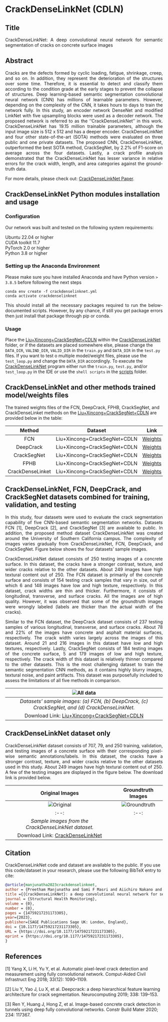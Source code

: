 # CrackDenseLinkNet (CDLN)
## Title
<p align="justify"> CrackDenseLinkNet: A deep convolutional neural network for semantic segmentation of cracks on concrete surface images </p>

## Abstract
<p align="justify">
Cracks are the defects formed by cyclic loading, fatigue, shrinkage, creep, and so on. In addition, they represent the deterioration of the structures over some time. Therefore, it is essential to detect and classify them according to the condition grade at the early stages to prevent the collapse of structures. Deep learning-based semantic segmentation convolutional neural network (CNN) has millions of learnable parameters. However, depending on the complexity of the CNN, it takes hours to days to train the network fully. In this study, an encoder network DenseNet and modified LinkNet with five upsampling blocks were used as a decoder network. The proposed network is referred to as the ‘‘CrackDenseLinkNet’’ in this work. CrackDenseLinkNet has 19.15 million trainable parameters, although the input image size is 512 x 512 and has a deeper encoder. CrackDenseLinkNet and four other state-of-the-art (SOTA) methods were evaluated on three public and one private datasets. The proposed CNN, CrackDenseLinkNet, outperformed the best SOTA method, CrackSegNet, by 2.2% of F1-score on average across the four datasets. Lastly, a crack profile analysis demonstrated that the CrackDenseLinkNet has lesser variance in relative errors for the crack width, length, and area categories against the ground-truth data.
</p>

For more details, please check out: [CrackDenseLinkNet Paper](https://doi.org/10.1177/14759217231173305).
## CrackDenseLinkNet Python modules installation and usage

### Configuration
Our network was built and tested on the following system requirements:

Ubuntu 22.04 or higher <br />
CUDA toolkit 11.7 <br />
PyTorch 2.0 or higher <br />
Python 3.8 or higher <br />

### Setting up the Anaconda Environment
Please make sure you have installed Anaconda and have Python version `> 3.8.5` before following the next steps

```shell
conda env create -f crackdenselinknet.yml
conda activate crackdenselinknet
```
<p align="justify">
This should install all the necessary packages required to run the below-documented scripts. However, by any chance, if still you get package errors then just install that package through pip or conda.
</p>

### Usage
Place the [Liu+Xincong+CrackSegNet+CDLN](https://1drv.ms/f/s!AqjW7B7BO7JJgYFAAz4d-8xCQIseKQ?e=YRBszp) within the [CrackDenseLinkNet](CrackDenseLinkNet) folder, or if the datasets are placed somewhere else, please change the `DATA_DIR`, `VALIND_DIR`, `VALID_DIR` in the `train.py` and  `DATA_DIR` in the `test.py` files. If you want to test o multiple model/weight files, please use the `test_loop.py` and change the `DATA_DIR` accordingly. To execute the [CrackDenseLinkNet](CrackDenseLinkNet) program either run the `train.py`, `test.py`, and/or `test_loop.py` in the IDE or use the `shell scripts` in the [scripts](CrackDenseLinkNet/scripts) folder.

## CrackDenseLinkNet and other methods trained model/weights files
The trained weights files of the FCN, DeepCrack, FPHB, CrackSegNet, and CrackDenseLinket methods on the [Liu+Xincong+CrackSegNet+CDLN](https://1drv.ms/f/s!AqjW7B7BO7JJgYFAAz4d-8xCQIseKQ?e=YRBszp) are provided below in the table:

| Method | Dataset | Link   |
|:------------:|:-----------:|:------:|
| FCN  | Liu+Xincong+CrackSegNet+CDLN | [Weights](https://1drv.ms/f/s!AqjW7B7BO7JJgchPFEscznC-jAsOQw?e=oy1Gxf) |
| DeepCrack  | Liu+Xincong+CrackSegNet+CDLN | [Weights](https://1drv.ms/f/s!AqjW7B7BO7JJgchTMoV4WTWF0ZwkCA?e=VPD1W2) |
| CrackSegNet | Liu+Xincong+CrackSegNet+CDLN | [Weights](https://1drv.ms/f/s!AqjW7B7BO7JJgchSem0dN_8J-BbQHw?e=nJfxv8) |
| FPHB | Liu+Xincong+CrackSegNet+CDLN | [Weights](https://1drv.ms/f/s!AqjW7B7BO7JJgchUy6zdBktoxzjilg?e=8vQZmv) |
| CrackDenseLinket  | Liu+Xincong+CrackSegNet+CDLN | [Weights](https://1drv.ms/f/s!AqjW7B7BO7JJgchWkY4-oWga_t1uFw?e=ncvp2P) |

## CrackDenseLinkNet, FCN, DeepCrack, and CrackSegNet datasets combined for training, validation, and testing
<p align="justify">
In this study, four datasets were used to evaluate the crack segmentation capability of five CNN-based semantic segmentation networks. Datasets FCN [1], DeepCrack [2], and CrackSegNet [3] are available to public. In addition, the proposed method dataset CrackDenseLinkNet was created around the University of Southern California campus. The complexity of images varies gradually from CrackDenseLinkNet, FCN, DeepCrack, and CrackSegNet. Figure below shows the four datasets’ sample images. 
</p>

<p align="justify">
CrackDenseLinkNet dataset consists of 250 testing images of a concrete surface. In this dataset, the cracks have a stronger contrast, texture, and wider cracks relative to the other datasets. About 249 images have high textural content out of 250. The FCN dataset is primarily of the concrete surface and consists of 154 testing crack samples that vary in size, out of which 6 and 148 images have low and high texture, respectively. In this dataset, crack widths are thin and thicker. Furthermore, it consists of longitudinal, transverse, and surface cracks. All the images are of high quality. However, it was observed that some of the groundtruth images were wrongly labeled (labels are thicker than the actual width of the cracks). 
</p>

<p align="justify">
Similar to the FCN dataset, the DeepCrack dataset consists of 237 testing samples of various longitudinal, transverse, and surface cracks. About 78 and 22% of the images have concrete and asphalt material surfaces, respectively. The crack width varies largely across the images of this dataset. Around 21 and 216 images in this dataset have low and high textures, respectively. Lastly, CrackSegNet consists of 184 testing images of the concrete surface, 5 and 179 images of low and high texture, respectively. The crack width of this dataset is relatively thinner compared to the other datasets. This is the most challenging dataset to train the semantic segmentation CNN methods, as it contains highly blurry images, textural noise, and paint artifacts. This dataset was purposefully included to assess the limitations of all five methods in comparison.
</p>

| ![All data](https://github.com/preethamam/CrackDenseLinkNet-DeepLearning-CrackSegmentation/assets/28588878/3b2c953f-e499-434f-9bfb-0ea701ecd9a7) | 
|:--:| 
| *Datasets’ sample images: (a) FCN, (b) DeepCrack, (c) CrackSegNet, and (d) CrackDenseLinkNet.* |
| Download Link: [Liu+Xincong+CrackSegNet+CDLN](https://1drv.ms/f/s!AqjW7B7BO7JJgYFAAz4d-8xCQIseKQ?e=YRBszp)  |

## CrackDenseLinkNet dataset only
<p align="justify">
CrackDenseLinkNet dataset consists of 707, 79, and 250 training, validation, and testing images of a concrete surface with their corresponding pixel-wise semantic annotations/labels. In this dataset, the cracks have a stronger contrast, texture, and wider cracks relative to the other datasets used in this study. About 249 images have high textural content out of 250. A few of the testing images are displayed in the figure below. The download link is provided below.
</p>

| Original Images | Groundtruth Images |
|:--:|:--:|
| ![Original](https://github.com/preethamam/CrackDenseLinkNet-DeepLearning-CrackSegmentation/assets/28588878/e56f442a-df50-4dfa-82cc-866d106ef03d) | ![Groundtruth](https://github.com/preethamam/CrackDenseLinkNet-DeepLearning-CrackSegmentation/assets/28588878/49bc8dd0-ecc6-4e68-b46a-859e06656381) |
|:--:|:--:| 
| *Sample images from the CrackDenseLinkNet dataset.* |
| Download Link: [CrackDenseLinkNet](https://1drv.ms/f/s!AqjW7B7BO7JJgYE_8gNllyMtjNA-4Q?e=jOrONx)  |

## Citation
CrackDenseLinkNet code and dataset are available to the public. If you use this code/dataset in your research, please use the following BibTeX entry to cite:
```bibtex
@article{manjunatha2023crackdenselinknet,
author = {Preetham Manjunatha and Sami F Masri and Aiichiro Nakano and Landon Carter Wellford},
title ={{CrackDenseLinkNet}: a deep convolutional neural network for semantic segmentation of cracks on concrete surface images},
journal = {Structural Health Monitoring},
volume = {0},
number = {0},
pages = {14759217231173305},
year={2023},
publisher={SAGE Publications Sage UK: London, England},
doi = {10.1177/14759217231173305},
URL = {https://doi.org/10.1177/14759217231173305},
eprint = {https://doi.org/10.1177/14759217231173305},
}
```

## References
<a id="1">[1]</a> Yang X, Li H, Yu Y, et al. Automatic pixel-level crack detection and measurement using fully convolutional network. Comput-Aided Civil Infrastruct Eng 2018; 33(12): 1090–1109.

<a id="2">[2]</a> Liu Y, Yao J, Lu X, et al. Deepcrack: a deep hierarchical feature learning architecture for crack segmentation. Neurocomputing 2019; 338: 139–153.

<a id="3">[3]</a> Ren Y, Huang J, Hong Z, et al. Image-based concrete crack detection in tunnels using deep fully convolutional networks. Constr Build Mater 2020; 234: 117367.
